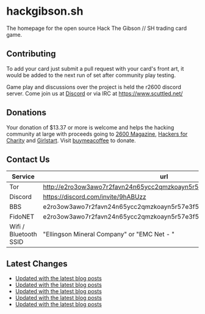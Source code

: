 # hackgibson.sh
The homepage for the open source Hack The Gibson // SH trading card game.


## Contributing

To add your card just submit a pull request with your card's front art, it would be added to the next run of set after community play testing.

Game play and discussions over the project is held the r2600 discord server. Come join us at [Discord](https://discord.com/invite/9hABUzz) or via IRC at https://www.scuttled.net/


## Donations

Your donation of $13.37 or more is welcome and helps the hacking community at large with proceeds going to [2600 Magazine](https://2600.com/), [Hackers for Charity](https://hackersforcharity.org) and [Girlstart](https://girlstart.org).  Visit [buymeacoffee](https://www.buymeacoffee.com/hackgibson.sh) to donate.


## Contact Us

Service | url
-|-
Tor | http://e2ro3ow3awo7r2favn24n65ycc2qmzkoayn5r57e3f56nvjwdcgg32ad.onion
Discord | https://discord.com/invite/9hABUzz
BBS | e2ro3ow3awo7r2favn24n65ycc2qmzkoayn5r57e3f56nvjwdcgg32ad.onion:23
FidoNET | e2ro3ow3awo7r2favn24n65ycc2qmzkoayn5r57e3f56nvjwdcgg32ad.onion:24554
Wifi / Bluetooth SSID | "Ellingson Mineral Company" or "EMC Net - <fidonet address>"

## Latest Changes
<!-- BLOG-POST-LIST:START -->
- [Updated with the latest blog posts](https://github.com/DFW2600/hackgibson.sh/commit/b99ae3863387b3196c2e2f20b3e3e4584b0f7b07)
- [Updated with the latest blog posts](https://github.com/DFW2600/hackgibson.sh/commit/3f3bda39b97a7b9b372b18f784953d37d4048909)
- [Updated with the latest blog posts](https://github.com/DFW2600/hackgibson.sh/commit/b3e42c3a2fb60404572bf4a61517e8292053e0bd)
- [Updated with the latest blog posts](https://github.com/DFW2600/hackgibson.sh/commit/2bd83fccf93a90d5b7433b46f74a9a4bf4dbfb3b)
- [Updated with the latest blog posts](https://github.com/DFW2600/hackgibson.sh/commit/5873315f2aa6ba3b97fab3f2316864d193052463)
<!-- BLOG-POST-LIST:END -->
